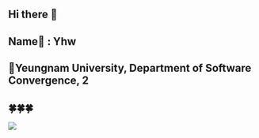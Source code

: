 ## Hi there 👋
## Name📛 : Yhw
## 🏫Yeungnam University, Department of Software Convergence, 2
## 🍀🍀🍀
<img src="https://capsule-render.vercel.app/api?type=wave&color=auto&height=300&section=header&text=🤔&fontSize=90" />

<!--
**siaewjojwafo/siaewjojwafo** is a ✨ _special_ ✨ repository because its `README.md` (this file) appears on your GitHub profile.

Here are some ideas to get you started:




- 🔭 I’m currently working on ...
- 🌱 I’m currently learning ... 
- 👯 I’m looking to collaborate on ...
- 🤔 I’m looking for help with ...
- 💬 Ask me about ...
- 📫 How to reach me: ...
- 😄 Pronouns: ...
- ⚡ Fun fact: ...
-->
